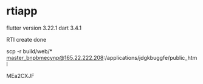 # rtiapp

flutter version 3.22.1
dart 3.4.1

RTI create done

scp -r build/web/* master_bnpbmecynp@165.22.222.208:/applications/jdgkbuggfe/public_html

MEa2CXJF